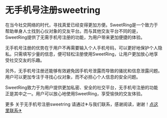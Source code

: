 # 无手机号注册sweetring

在当今社交网络的时代，寻找真爱已经变得更加方便。SweetRing是一个致力于帮助单身人士找到心仪对象的交友平台。而与其他交友平台不同的是，SweetRing提供了无需手机号注册的功能，为用户带来更加便捷的体验。

无手机号注册的优势在于用户不再需要输入个人手机号码，可以更好地保护个人隐私。只需填写少量的信息，便可轻松注册使用SweetRing，让用户更加放心地享受社交交友的乐趣。

另外，无手机号注册还能够有效避免因手机号泄露而导致的骚扰和信息泄露问题。用户可以更加专注于寻找心仪对象，而不必担心个人信息的安全问题。

SweetRing致力于为用户提供更加私密、安全的社交平台，无手机号注册的功能正是其中之一。用户可以放心地使用SweetRing，享受愉快的交友体验。

更多 关于无手机号注册sweetring 请通过✈与我们联系，感谢阅读，谢谢！[点这里联系✈](https://www.k02.cc)